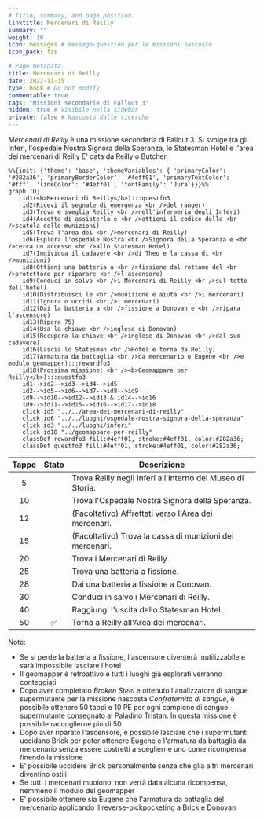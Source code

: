 ```yaml
---
# Title, summary, and page position.
linktitle: Mercenari di Reilly
summary: ""
weight: 10
icon: messages # message-question per le missioni nascoste
icon_pack: fas

# Page metadata.
title: Mercenari di Reilly
date: 2022-11-15
type: book # Do not modify.
commentable: true
tags: "Missioni secondarie di Fallout 3"
hidden: true # Visibile nella sidebar
private: false # Nascosto dalle ricerche
---
```


*Mercenari di Reilly* è una missione secondaria di Fallout 3. Si svolge tra gli Inferi, l'ospedale Nostra Signora della Speranza, lo Statesman Hotel e l'area dei mercenari di Reilly E' data da Reilly o Butcher.



```mermaid
%%{init: {'theme': 'base', 'themeVariables': { 'primaryColor': '#282a36', 'primaryBorderColor': '#4eff01', 'primaryTextColor': '#fff', 'lineColor': '#4eff01', 'fontFamily': 'Jura'}}}%%
graph TD;
    id1(<b>Mercenari di Reilly</b>):::questfo3
    id2(Ricevi il segnale di emergenza <br />del ranger)
    id3(Trova e sveglia Reilly <br />nell'infermeria degli Inferi)
    id4(Accetta di assisterla e <br />ottieni il codice della <br />scatola delle munizioni)
    id5(Trova l'area dei <br />mercenari di Reilly)
    id6(Esplora l'ospedale Nostra <br />Signora della Speranza e <br />cerca un accesso <br />allo Statesman Hotel)
    id7(Individua il cadavere <br />di Theo e la cassa di <br />munizioni) 
    id8(Ottieni una batteria a <br />fissione dal rottame del <br />protettore per riparare <br />l'ascensore)
    id9(Conduci in salvo <br />i Mercenari di Reilly <br />sul tetto dell'hotel)
    id10(Distribuisci le <br />munizione e aiuta <br />i mercenari)
    id11(Ignora o uccidi <br />i mercenari)
    id12(Dai la batteria a <br />fissione a Donovan e <br />ripara l'ascensore)
    id13(Ripara 75) 
    id14(Usa la chiave <br />inglese di Donovan)
    id15(Recupera la chiave <br />inglese di Donovan <br />dal suo cadavere)
    id16(Lascia lo Statesman <br />Hotel e torna da Reilly)
    id17(Armatura da battaglia <br />da mercenario o Eugene <br />e modulo geomapper):::rewardfo3
    id18(Prossima missione: <br /><b>Geomappare per Reilly</b>):::questfo3
    id1-->id2-->id3-->id4-->id5
    id2-->id5-->id6-->id7-->id8-->id9
    id9-->id10-->id12-->id13 & id14-->id16
    id9-->id11-->id15-->id16-->id17-->id18
    click id5 "../../area-dei-mercenari-di-reilly"
    click id6 "../../luoghi/ospedale-nostra-signora-della-speranza"
    click id3 "../../luoghi/inferi"
    click id18 "../geomappare-per-reilly"
    classDef rewardfo3 fill:#4eff01, stroke:#4eff01, color:#282a36;
    classDef questfo3 fill:#4eff01, stroke:#4eff01, color:#282a36;
```

| Tappe |       Stato        | Descrizione                                                |
| :---: | :----------------: | ---------------------------------------------------------- |
|   5   |                    | Trova Reilly negli Inferi all'interno del Museo di Storia. |
|  10   |                    | Trova l'Ospedale Nostra Signora della Speranza.            |
|  12   |                    | (Facoltativo) Affrettati verso l'Area dei mercenari.       |
|  15   |                    | (Facoltativo) Trova la cassa di munizioni dei mercenari.   |
|  20   |                    | Trova i Mercenari di Reilly.                               |
|  25   |                    | Trova una batteria a fissione.                             |
|  28   |                    | Dai una batteria a fissione a Donovan.                     |
|  30   |                    | Conduci in salvo i Mercenari di Reilly.                    |
|  40   |                    | Raggiungi l'uscita dello Statesman Hotel.                  |
|  50   | :white_check_mark: | Torna a Reilly all'Area dei mercenari.                     |


Note:
- Se si perde la batteria a fissione, l'ascensore diventerà inutilizzabile e sarà impossibile lasciare l'hotel
- Il geomapper è retroattivo e tutti i luoghi  già esplorati verranno conteggiati
- Dopo aver completato *Broken Steel* e ottenuto l'analizzatore di sangue supermutante per la missione nascosta *Confraternita di sangue*, è possibile ottenere 50 tappi e 10 PE per ogni campione di sangue supermutante consegnato al Paladino Tristan. In questa missione è possibile raccoglierne più di 50
- Dopo aver riparato l'ascensore, è possibile lasciare che i supermutanti uccidano Brick per poter ottenere Eugene e l'armatura da battaglia da mercenario senza essere costretti a sceglierne uno come ricompensa finendo la missione
- E' possibile uccidere Brick personalmente senza che glia altri mercenari diventino ostili
- Se tutti i mercenari muoiono, non verrà data alcuna ricompensa, nemmeno il modulo del geomapper
- E' possibile ottenere sia Eugene che l'armatura da battaglia del mercenario applicando il reverse-pickpocketing a Brick e Donovan